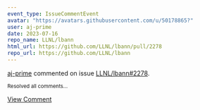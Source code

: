 ```yaml
---
event_type: IssueCommentEvent
avatar: "https://avatars.githubusercontent.com/u/50178865?"
user: aj-prime
date: 2023-07-16
repo_name: LLNL/lbann
html_url: https://github.com/LLNL/lbann/pull/2278
repo_url: https://github.com/LLNL/lbann
---
```


<a href='https://github.com/aj-prime' target='_blank'>aj-prime</a> commented on issue <a href='https://github.com/LLNL/lbann/pull/2278' target='_blank'>LLNL/lbann#2278</a>.

<small>Resolved all comments...</small>

<a href='https://github.com/LLNL/lbann/pull/2278' target='_blank'>View Comment</a>